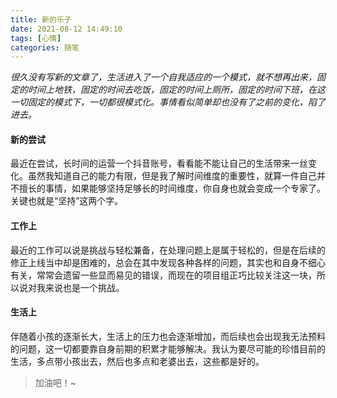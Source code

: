 ```yaml
---
title: 新的乐子
date: 2021-08-12 14:49:10
tags: [心情]
categories: 随笔
---
```

*很久没有写新的文章了，生活进入了一个自我适应的一个模式，就不想再出来，固定的时间上地铁，固定的时间去吃饭，固定的时间上厕所，固定的时间下班，在这一切固定的模式下，一切都很模式化。事情看似简单却也没有了之前的变化，陷了进去。*

#### 新的尝试
最近在尝试，长时间的运营一个抖音账号，看看能不能让自己的生活带来一丝变化。虽然我知道自己的能力有限，但是我了解时间维度的重要性，就算一件自己并不擅长的事情，如果能够坚持足够长的时间维度，你自身也就会变成一个专家了。关键也就是“坚持”这两个字。

#### 工作上
最近的工作可以说是挑战与轻松兼备，在处理问题上是属于轻松的，但是在后续的修正上线当中却是困难的，总会在其中发现各种各样的问题，其实也和自身不细心有关，常常会遗留一些显而易见的错误，而现在的项目组正巧比较关注这一块，所以说对我来说也是一个挑战。

#### 生活上
伴随着小孩的逐渐长大，生活上的压力也会逐渐增加，而后续也会出现我无法预料的问题，这一切都要靠自身前期的积累才能够解决。我认为要尽可能的珍惜目前的生活，多点带小孩出去，然后也多点和老婆出去，这些都是好的。

> 加油吧！~